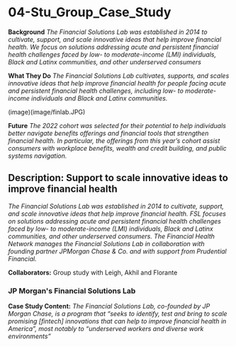 # 04-Stu_Group_Case_Study

**Background**
*The Financial Solutions Lab was established in 2014 to cultivate, support, and scale innovative ideas that help improve financial health. We focus on solutions addressing acute and persistent financial health challenges faced by low- to moderate-income (LMI) individuals, Black and Latinx communities, and other underserved consumers*

**What They Do**
*The Financial Solutions Lab cultivates, supports, and scales innovative ideas that help improve financial health for people facing acute and persistent financial health challenges, including low- to moderate-income individuals and Black and Latinx communities.*

(image)(image/finlab.JPG)

**Future**
*The 2022 cohort was selected for their potential to help individuals better navigate benefits offerings and financial tools that strengthen financial health. In particular, the offerings from this year’s cohort assist consumers with workplace benefits, wealth and credit building, and public systems navigation.*

## Description: Support to scale innovative ideas to improve financial health
*The Financial Solutions Lab was established in 2014 to cultivate, support, and scale innovative ideas that help improve financial health. FSL focuses on solutions addressing acute and persistent financial health challenges faced by low- to moderate-income (LMI) individuals, Black and Latinx communities, and other underserved consumers. The Financial Health Network manages the Financial Solutions Lab in collaboration with founding partner JPMorgan Chase & Co. and with support from Prudential Financial.*

**Collaborators:** Group study with Leigh, Akhil and Florante

### JP Morgan's Financial Solutions Lab

**Case Study Content:**
*The Financial Solutions Lab, co-founded by JP Morgan Chase, is a program that “seeks to identify, test and bring to scale promising [fintech] innovations that can help to improve financial health in America”, most notably to “underserved workers and diverse work environments”*

